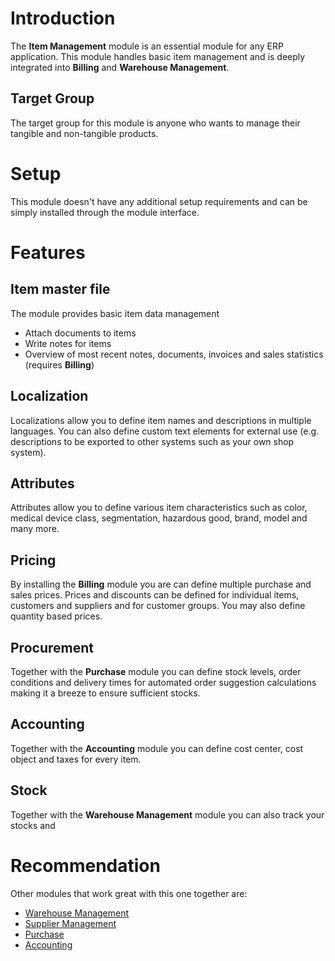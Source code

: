 # Introduction

The **Item Management** module is an essential module for any ERP application. This module handles basic item management and is deeply integrated into **Billing** and **Warehouse Management**.

## Target Group

The target group for this module is anyone who wants to manage their tangible and non-tangible products.

# Setup

This module doesn't have any additional setup requirements and can be simply installed through the module interface.

# Features

## Item master file

The module provides basic item data management

* Attach documents to items
* Write notes for items
* Overview of most recent notes, documents, invoices and sales statistics (requires **Billing**)

## Localization

Localizations allow you to define item names and descriptions in multiple languages. You can also define custom text elements for external use (e.g. descriptions to be exported to other systems such as your own shop system).

## Attributes

Attributes allow you to define various item characteristics such as color, medical device class, segmentation, hazardous good, brand, model and many more.

## Pricing

By installing the **Billing** module you are can define multiple purchase and sales prices. Prices and discounts can be defined for individual items, customers and suppliers and for customer groups. You may also define quantity based prices.

## Procurement

Together with the **Purchase** module you can define stock levels, order conditions and delivery times for automated order suggestion calculations making it a breeze to ensure sufficient stocks.

## Accounting

Together with the **Accounting** module you can define cost center, cost object and taxes for every item.

## Stock

Together with the **Warehouse Management** module you can also track your stocks and

# Recommendation

Other modules that work great with this one together are:

* [Warehouse Management](WarehouseManagement)
* [Supplier Management](SupplierManagement)
* [Purchase](Purchase)
* [Accounting](Accounting)
